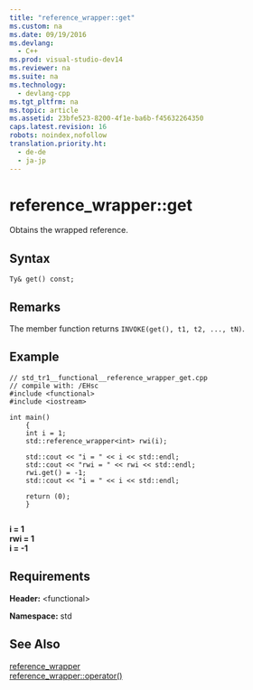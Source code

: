 ```yaml
---
title: "reference_wrapper::get"
ms.custom: na
ms.date: 09/19/2016
ms.devlang: 
  - C++
ms.prod: visual-studio-dev14
ms.reviewer: na
ms.suite: na
ms.technology: 
  - devlang-cpp
ms.tgt_pltfrm: na
ms.topic: article
ms.assetid: 23bfe523-8200-4f1e-ba6b-f45632264350
caps.latest.revision: 16
robots: noindex,nofollow
translation.priority.ht: 
  - de-de
  - ja-jp
---
```

# reference_wrapper::get
Obtains the wrapped reference.  
  
## Syntax  
  
```  
Ty& get() const;  
```  
  
## Remarks  
 The member function returns `INVOKE(get(), t1, t2, ..., tN)`.  
  
## Example  
  
```  
// std_tr1__functional__reference_wrapper_get.cpp   
// compile with: /EHsc   
#include <functional>   
#include <iostream>   
  
int main()   
    {   
    int i = 1;   
    std::reference_wrapper<int> rwi(i);   
  
    std::cout << "i = " << i << std::endl;   
    std::cout << "rwi = " << rwi << std::endl;   
    rwi.get() = -1;   
    std::cout << "i = " << i << std::endl;   
  
    return (0);   
    }  
  
```  
  
 **i = 1**  
**rwi = 1**  
**i = -1**   
## Requirements  
 **Header:** <functional\>  
  
 **Namespace:** std  
  
## See Also  
 [reference_wrapper](../vs140/reference_wrapper-Class.md)   
 [reference_wrapper::operator()](../vs140/reference_wrapper--operator--.md)